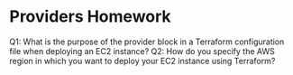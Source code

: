 # Providers Homework
Q1:  What is the purpose of the provider block in a Terraform configuration file when deploying an EC2 instance?
Q2:  How do you specify the AWS region in which you want to deploy your EC2 instance using Terraform?